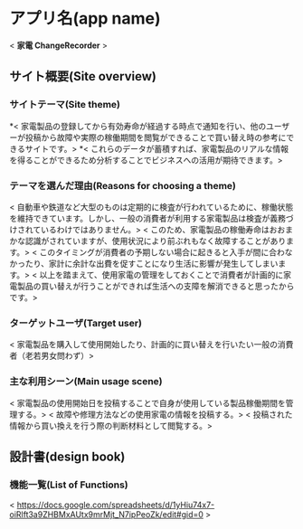 # アプリ名(app name)

 < **家電 ChangeRecorder** >

## サイト概要(Site overview)


### サイトテーマ(Site theme)

 *< 家電製品の登録してから有効寿命が経過する時点で通知を行い、他のユーザーが投稿から故障や実際の稼働期間を閲覧ができることで買い替え時の参考にできるサイトです。>
 *< これらのデータが蓄積すれば、家電製品のリアルな情報を得ることができるため分析することでビジネスへの活用が期待できます。>

### テーマを選んだ理由(Reasons for choosing a theme)

 < 自動車や鉄道など大型のものは定期的に検査が行われているために、稼働状態を維持できています。しかし、一般の消費者が利用する家電製品は検査が義務づけされているわけではありません。>
 < このため、家電製品の稼働寿命はおおまかな認識がされていますが、使用状況により前ぶれもなく故障することがあります。>
 < このタイミングが消費者の予期しない場合に起きると入手が間に合わなかったり、家計に余計な出費を促すことになり生活に影響が発生してしまいます。>
 < 以上を踏まえて、使用家電の管理をしておくことで消費者が計画的に家電製品の買い替えが行うことができれば生活への支障を解消できると思ったからです。>

### ターゲットユーザ(Target user)

 < 家電製品を購入して使用開始したり、計画的に買い替えを行いたい一般の消費者（老若男女問わず）>

### 主な利用シーン(Main usage scene)

 < 家電製品の使用開始日を投稿することで自身が使用している製品稼働期間を管理する。>
 < 故障や修理方法などの使用家電の情報を投稿する。>
 < 投稿された情報から買い換えを行う際の判断材料として閲覧する。>


## 設計書(design book)


### 機能一覧(List of Functions)

< https://docs.google.com/spreadsheets/d/1yHiu74x7-oiRlft3a9ZHBMxAUtx9mrMjt_N7ipPeoZk/edit#gid=0 >

